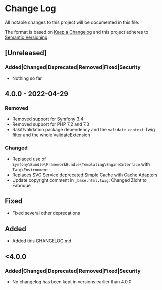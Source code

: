 # Change Log
All notable changes to this project will be documented in this file.

The format is based on [Keep a Changelog](http://keepachangelog.com/)
and this project adheres to [Semantic Versioning](http://semver.org/).

## [Unreleased]
### Added|Changed|Deprecated|Removed|Fixed|Security
- Nothing so far

## 4.0.0 - 2022-04-29
### Removed
- Removed support for Symfony 3.4
- Removed support for PHP 7.2 and 7.3
- Rakit/validation package dependency and the `validate_context` Twig filter and the whole ValidateExtension
### Changed
- Replaced use of `Symfony\Bundle\FrameworkBundle\Templating\EngineInterface` with `Twig\Environment`
- Replaces SVG Service deprecated Simple Cache with Cache Adapters
- Update copyright comment in `_base.html.twig`: Changed Zicht to Fabrique
## Fixed
- Fixed several other deprecations
## Added
- Added this CHANGELOG.md

## <4.0.0
### Added|Changed|Deprecated|Removed|Fixed|Security
- No changelog has been kept in versions earlier than 4.0.0
